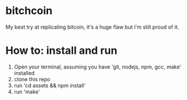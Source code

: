# bitchcoin
My best try at replicating bitcoin, it's a huge flaw but i'm still proud of it.

# How to: install and run
1. Open your terminal, assuming you have 'git, nodejs, npm, gcc, make' installed
3. clone this repo
4. run 'cd assets && npm install'
5. run 'make'
